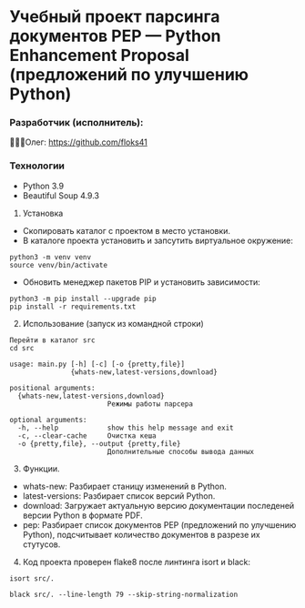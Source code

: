 # Учебный проект парсинга документов PEP — Python Enhancement Proposal (предложений по улучшению Python)

### Разработчик (исполнитель):

👨🏼‍💻Олег: https://github.com/floks41

### Технологии
- Python 3.9
- Beautiful Soup 4.9.3

1. Установка
- Скопировать каталог с проектом в место установки.
- В каталоге проекта установить и запсутить виртуальное окружение:
```
python3 -m venv venv
source venv/bin/activate
```
- Обновить менеджер пакетов PIP и установить зависимости:
```
python3 -m pip install --upgrade pip
pip install -r requirements.txt
```

2. Использование (запуск из командной строки) 

```
Перейти в каталог src
cd src

usage: main.py [-h] [-c] [-o {pretty,file}]
               {whats-new,latest-versions,download}

positional arguments:
  {whats-new,latest-versions,download}
                        Режимы работы парсера

optional arguments:
  -h, --help            show this help message and exit
  -c, --clear-cache     Очистка кеша
  -o {pretty,file}, --output {pretty,file}
                        Дополнительные способы вывода данных
```
3. Функции.
- whats-new: Разбирает станицу изменений в Python.
- latest-versions: Разбирает список версий Python.
- download: Загружает актуальную версию документации последеней версии Python в формате PDF.
- pep: Разбирает список документов PEP (предложений по улучшению Python), подсчитывает количество документов в разрезе их стутусов.

4. Код проекта проверен flake8 после линтинга isort и black:

```
isort src/.
```
```
black src/. --line-length 79 --skip-string-normalization
```